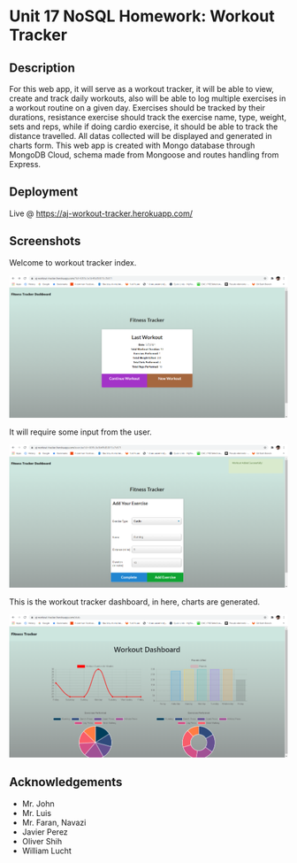 # Unit 17 NoSQL Homework: Workout Tracker

## Description

For this web app, it will serve as a workout tracker, it will be able to view, create and track daily workouts, also will be able to log multiple exercises in a workout routine on a given day. Exercises should be tracked by their durations, resistance exercise should track the exercise name, type, weight, sets and reps, while if doing cardio exercise, it should be able to track the distance travelled. All datas collected will be displayed and generated in charts form. This web app is created with Mongo database through MongoDB Cloud, schema made from Mongoose and routes handling from Express.

## Deployment

Live @ https://aj-workout-tracker.herokuapp.com/

## Screenshots

Welcome to workout tracker index.

![This is the workout tracker index.](./assets/screenshots/screenshot-index.png)

It will require some input from the user.

![This is the workout tracker forms, where user needs to input.](./assets/screenshots/screenshot-add.png)

This is the workout tracker dashboard, in here, charts are generated.

![This is the workout tracker dashboard, where you can the charts.](./assets/screenshots/screenshot-stats.png)

## Acknowledgements

- Mr. John
- Mr. Luis
- Mr. Faran, Navazi
- Javier Perez
- Oliver Shih
- William Lucht
